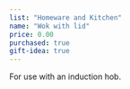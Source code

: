 ```yaml
---
list: "Homeware and Kitchen"
name: "Wok with lid"
price: 0.00
purchased: true
gift-idea: true
---
```

For use with an induction hob.